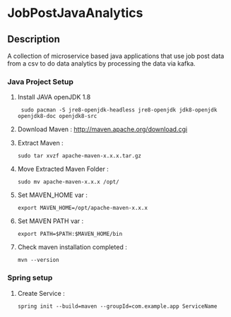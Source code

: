 # JobPostJavaAnalytics

## Description
A collection of microservice based java applications that use job post data from a csv to do data analytics by processing the data via kafka.

### Java Project Setup
1. Install JAVA openJDK 1.8
    ```
     sudo pacman -S jre8-openjdk-headless jre8-openjdk jdk8-openjdk openjdk8-doc openjdk8-src
    ```
2. Download Maven :
    http://maven.apache.org/download.cgi

3. Extract Maven :
     ```
     sudo tar xvzf apache-maven-x.x.x.tar.gz
     ```
4. Move Extracted Maven Folder :
     ```
     sudo mv apache-maven-x.x.x /opt/
     ```
5. Set MAVEN_HOME var :
     ```
     export MAVEN_HOME=/opt/apache-maven-x.x.x
     ```
6. Set MAVEN PATH var :
     ```
     export PATH=$PATH:$MAVEN_HOME/bin
     ```
7. Check maven installation completed :
     ```
     mvn --version
    ```

### Spring setup
1. Create Service :
    ```
    spring init --build=maven --groupId=com.example.app ServiceName
    ```
